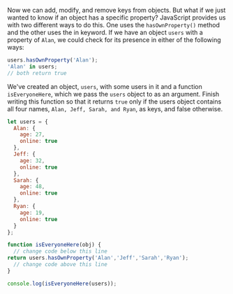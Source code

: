 Now we can add, modify, and remove keys from objects. 
But what if we just wanted to know if an object has a specific property? JavaScript provides us with two different ways to do this. 
One uses the `hasOwnProperty()` method and the other uses the in keyword. 
If we have an object `users` with a property of `Alan`, we could check for its presence in either of the following ways:
```js
users.hasOwnProperty('Alan');
'Alan' in users;
// both return true
```
We've created an object, `users`, with some users in it and a function `isEveryoneHere`, which we pass the `users` object to as an argument. 
Finish writing this function so that it returns `true` only 
if the users object contains all four names, `Alan, Jeff, Sarah, and Ryan`, as keys, and false otherwise.

```js
let users = {
  Alan: {
    age: 27,
    online: true
  },
  Jeff: {
    age: 32,
    online: true
  },
  Sarah: {
    age: 48,
    online: true
  },
  Ryan: {
    age: 19,
    online: true
  }
};

function isEveryoneHere(obj) {
  // change code below this line
return users.hasOwnProperty('Alan','Jeff','Sarah','Ryan');
  // change code above this line
}

console.log(isEveryoneHere(users));
